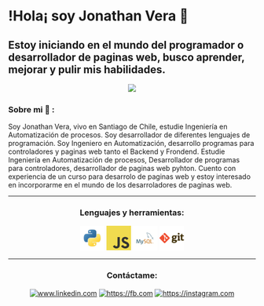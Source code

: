 <h1>!Hola¡ soy Jonathan Vera 👋</h1>
<h2>Estoy iniciando en el mundo del programador o desarrollador de paginas web, busco aprender, mejorar y pulir mis habilidades.</h2>

<p align="center">
<code><img height="300" src="https://camo.githubusercontent.com/a9018229e78d674348171929c4fd61ae0f248e84c8027e3b96f4cbe0178fb1c0/68747470733a2f2f692e70696e696d672e636f6d2f6f726967696e616c732f65342f32362f37302f65343236373032656466383734623138316163656431653266613563366364652e676966"></code>
</p>

<h3>Sobre mi 🤵 :</h3>
Soy Jonathan Vera, vivo en Santiago de Chile, estudie Ingeniería en Automatización de procesos. Soy desarrollador de diferentes lenguajes de programación.
Soy Ingeniero en Automatización, desarrollo programas para controladores y paginas web tanto el Backend y Frondend.
Estudie Ingeniería en Automatización de procesos, Desarrollador de programas para controladores, desarrollador de paginas web pyhton.
Cuento con experiencia de un curso para desarrolo de paginas web y estoy interesado en incorporarme en el mundo de los desarroladores de paginas web.

<hr>   
<h3 align="center">Lenguajes y herramientas:</h3>
<p align="center">
<code><img height="50" src="https://raw.githubusercontent.com/github/explore/80688e429a7d4ef2fca1e82350fe8e3517d3494d/topics/python/python.png"></code>
<code><img height="50" src="https://raw.githubusercontent.com/github/explore/80688e429a7d4ef2fca1e82350fe8e3517d3494d/topics/javascript/javascript.png"></code>
<code><img height="50" src="https://raw.githubusercontent.com/github/explore/80688e429a7d4ef2fca1e82350fe8e3517d3494d/topics/mysql/mysql.png"></code>
<code><img height="50" src="https://raw.githubusercontent.com/github/explore/80688e429a7d4ef2fca1e82350fe8e3517d3494d/topics/git/git.png"></code>
</p>
<hr> 

<h3 align="center">Contáctame:</h3>
<p align="center">
  <a href="https://linkedin.com" target="blank"><img align="center" src="https://raw.githubusercontent.com/rahuldkjain/github-profile-readme-generator/master/src/images/icons/Social/linked-in-alt.svg" alt="www.linkedin.com" height="30" width="40" /></a>
   <a href="https://fb.com" target="blank"><img align="center" src="https://raw.githubusercontent.com/rahuldkjain/github-profile-readme-generator/master/src/images/icons/Social/facebook.svg" alt="https://fb.com" height="30" width="40" /></a>
  <a href="https://instagram.com" target="blank"><img align="center" src="https://raw.githubusercontent.com/rahuldkjain/github-profile-readme-generator/master/src/images/icons/Social/instagram.svg" alt="https://instagram.com" height="30" width="40" /></a>
</p>
